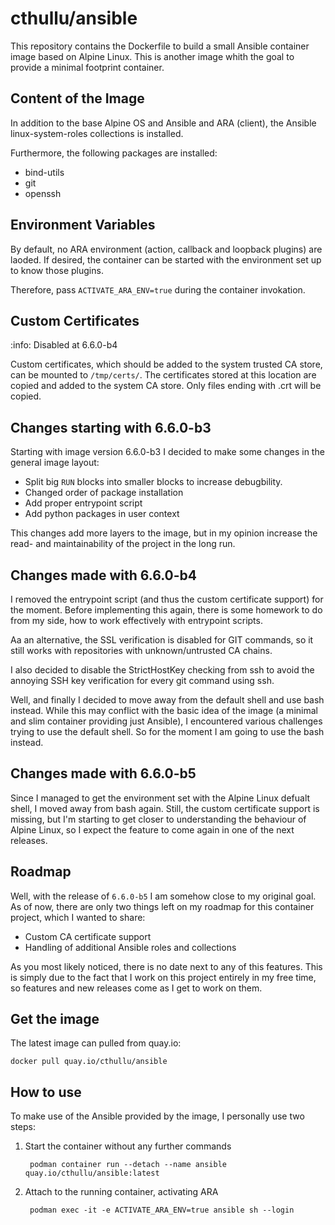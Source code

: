 # cthullu/ansible

This repository contains the Dockerfile to build a small Ansible container image based on
Alpine Linux. This is another image whith the goal to provide a minimal footprint container.

## Content of the Image

In addition to the base Alpine OS and Ansible and ARA (client), the Ansible
linux-system-roles collections is installed.

Furthermore, the following packages are installed:

* bind-utils
* git
* openssh

## Environment Variables

By default, no ARA environment (action, callback and loopback plugins) are laoded.
If desired, the container can be started with the environment set up to know those plugins.

Therefore, pass `ACTIVATE_ARA_ENV=true` during the container invokation.

## Custom Certificates

:info: Disabled at 6.6.0-b4

Custom certificates, which should be added to the system trusted CA store, can be mounted
to `/tmp/certs/`. The certificates stored at this location are copied and added to the
system CA store. Only files ending with .crt will be copied.

## Changes starting with 6.6.0-b3

Starting with image version 6.6.0-b3 I decided to make some changes in the general image
layout:

* Split big `RUN` blocks into smaller blocks to increase debugbility.
* Changed order of package installation
* Add proper entrypoint script
* Add python packages in user context

This changes add more layers to the image, but in my opinion increase the read- and
maintainability of the project in the long run.

## Changes made with 6.6.0-b4

I removed the entrypoint script (and thus the custom certificate support) for the moment.
Before implementing this again, there is some homework to do from my side, how to work
effectively with entrypoint scripts.

Aa an alternative, the SSL verification is disabled for GIT commands, so it still works
with repositories with unknown/untrusted CA chains.

I also decided to disable the StrictHostKey checking from ssh to avoid the annoying
SSH key verification for every git command using ssh.

Well, and finally I decided to move away from the default shell and use bash instead. While
this may conflict with the basic idea of the image (a minimal and slim container providing
just Ansible), I encountered various challenges trying to use the default shell. So for the
moment I am going to use the bash instead.

## Changes made with 6.6.0-b5

Since I managed to get the environment set with the Alpine Linux defualt shell, I moved away
from bash again. Still, the custom certificate support is missing, but I'm starting to get
closer to understanding the behaviour of Alpine Linux, so I expect the feature to come again
in one of the next releases.

## Roadmap

Well, with the release of `6.6.0-b5` I am somehow close to my original goal. As of now,
there are only two things left on my roadmap for this container project, which I wanted to
share:

* Custom CA certificate support
* Handling of additional Ansible roles and collections

As you most likely noticed, there is no date next to any of this features. This is simply
due to the fact that I work on this project entirely in my free time, so features and new
releases come as I get to work on them.

## Get the image

The latest image can pulled from quay.io:

    docker pull quay.io/cthullu/ansible

## How to use

To make use of the Ansible provided by the image, I personally use two steps:

1. Start the container without any further commands

        podman container run --detach --name ansible quay.io/cthullu/ansible:latest

2. Attach to the running container, activating ARA

        podman exec -it -e ACTIVATE_ARA_ENV=true ansible sh --login
